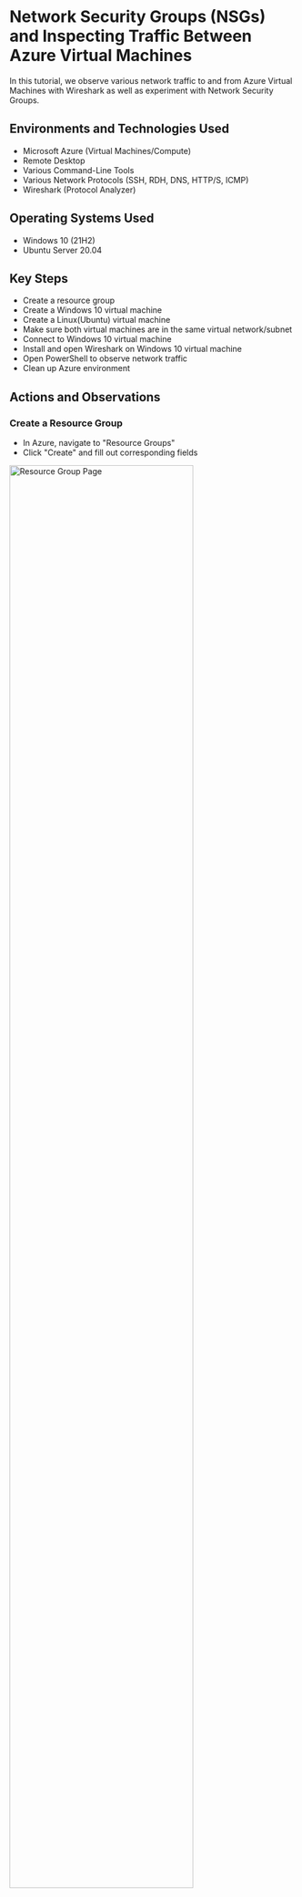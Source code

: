 <h1>Network Security Groups (NSGs) and Inspecting Traffic Between Azure Virtual Machines</h1>
In this tutorial, we observe various network traffic to and from Azure Virtual Machines with Wireshark as well as experiment with Network Security Groups. <br />

<h2>Environments and Technologies Used</h2>

- Microsoft Azure (Virtual Machines/Compute)
- Remote Desktop
- Various Command-Line Tools
- Various Network Protocols (SSH, RDH, DNS, HTTP/S, ICMP)
- Wireshark (Protocol Analyzer)

<h2>Operating Systems Used </h2>

- Windows 10 (21H2)
- Ubuntu Server 20.04

<h2>Key Steps</h2>

- Create a resource group
- Create a Windows 10 virtual machine
- Create a Linux(Ubuntu) virtual machine
- Make sure both virtual machines are in the same virtual network/subnet
- Connect to Windows 10 virtual machine
- Install and open Wireshark on Windows 10 virtual machine
- Open PowerShell to observe network traffic
- Clean up Azure environment

<h2>Actions and Observations</h2>

<h3>Create a Resource Group</h3>

<p>
  
- In Azure, navigate to "Resource Groups"
- Click "Create" and fill out corresponding fields
</p>
<p>
<img src="https://i.imgur.com/w5yKzNW.png" height="80%" width="80%" alt="Resource Group Page"/>
</p>
<br />

<h3>Create a Windows 10 Virtual Machine</h3>

<p>

- In Azure, navigate to "Virtual Machines"
- Click "Create" then select "Azure Virtual Machine"
- Under "Resource group", select the resource group you previously created(in my case, I named it "RG-Network-Activities")
<img src="https://i.imgur.com/2DAgUaY.png" height="80%" width="80%" alt="Virtual machine resource group"/>

- Under "Image", select the Windows 10 option
<img src="https://i.imgur.com/JyjH7kb.png" height="80%" width="80%" alt="Virtual machine image selection"/>

- Finish filling out necessary fields and create your virtual machine
</p>

<h3>Create a Linux(Ubunutu) Virtual Machine</h3>

<p>
  
- In Azure, navigate to "Virtual Machines"
- Click "Create" then select "Azure Virtual Machine"
- Just like in the previous step, under "Resource group", select the same resource group you previously created(in my case "RG-Network-Activities"
- Under "Image", select the Ubuntu Server 22.04 LTS or 24.04 LTS option
<img src="https://i.imgur.com/yYDqGp5.png" height="80%" width="80%" alt="Virtual machine image selection 2"/>

- Under "Authenication type", select "password" and fill out your chosen username and password
<img src="https://i.imgur.com/qHy8fEb.png" height="80%" width="80%" alt="Virtual machine authentication"/>

- Navigate to the "Networking" tab, and under "Virtual network", select the virtual network you created when creating the Windows 10 virtual machine(in my case "Lab2-vnet")
<img src="https://i.imgur.com/NQXygVj.png" height="80%" width="80%" alt="Virtual network"/>

- Finish filling out necessary fields and create your virtual machine
  
</p>

<h3>Make sure both virtual machines are in the same virtual network/subnet</h3>

<p>

  - In Azure, navigate to "Virtual Machines"
  - Click on your Windows virtual machine and check the name of the "Virtual network/subnet"
  - Click on your Linux virtual machine and make sure the "Virtual network/subnet" is the same as in your Window virtual machine(in my case "Lab2-vnet/default")
  <img src="https://i.imgur.com/kMZdeJn.png" height="80%" width="80%" alt="Windows 10 Virtual Network"/>
</p>

<br />

<h3>Connect to Windows 10 Virtual Machine</h3>

<p>
<img src="https://i.imgur.com/DJmEXEB.png" height="80%" width="80%" alt="Disk Sanitization Steps"/>
</p>
<p>
Lorem ipsum dolor sit amet, consectetur adipiscing elit, sed do eiusmod tempor incididunt ut labore et dolore magna aliqua. Ut enim ad minim veniam, quis nostrud exercitation ullamco laboris nisi ut aliquip ex ea commodo consequat. Duis aute irure dolor in reprehenderit in voluptate velit esse cillum dolore eu fugiat nulla pariatur.
</p>
<br />
